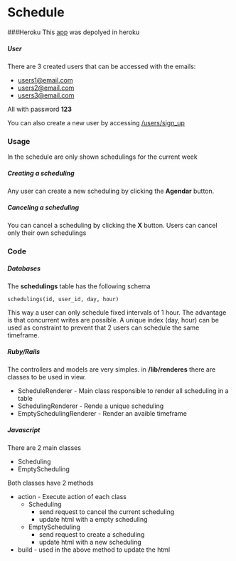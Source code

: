 # Schedule

###Heroku
This [app](https://schedule-ajax.herokuapp.com) was depolyed in heroku
##### User
There are 3 created users that can be accessed with the emails:
  * users1@email.com
  * users2@email.com
  * users3@email.com

All with password **123**

You can also create a new user by accessing [/users/sign_up](https://schedule-ajax.herokuapp.com/users/sign_up)

### Usage
  In the schedule are only shown schedulings for the current week
##### Creating a scheduling
  Any user can create a new scheduling by clicking the **Agendar** button.
##### Canceling a scheduling
  You can cancel a scheduling by clicking the **X** button.
  Users can cancel only their own schedulings
### Code
##### Databases
  The **schedulings** table has the following schema
  ```
  schedulings(id, user_id, day, hour)
  ```
  This way a user can only schedule fixed intervals of 1 hour.
  The advantage is that concurrent writes are possible.
  A unique index (day, hour) can be used as constraint to prevent that 2 users can schedule the same timeframe.
##### Ruby/Rails
  The controllers and models are very simples.
  in **/lib/renderes** there are classes to be used in view.
  * ScheduleRenderer - Main class responsible to render all scheduling in a table
  * SchedulingRenderer - Rende a unique scheduling
  * EmptySchedulingRenderer - Render an avaible timeframe
  
##### Javascript
  There are 2 main classes
  * Scheduling
  * EmptyScheduling
  
  Both classes have 2 methods

  * action - Execute action of each class
    * Scheduling 
      * send request to cancel the current scheduling
      * update html with a empty scheduling
    * EmptyScheduling
      * send request to create a scheduling
      * update html with a new scheduling
  * build - used in the above method to update the html
